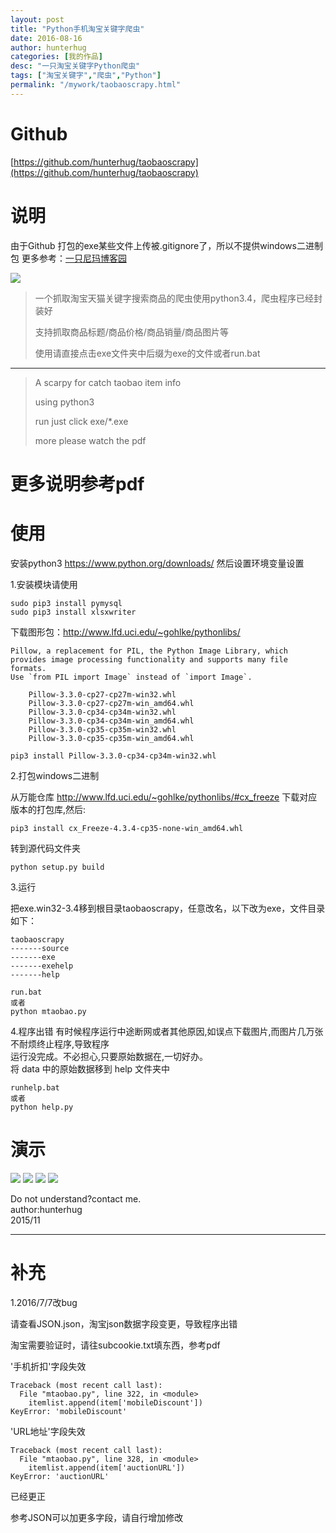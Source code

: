 ```yaml
---
layout: post  
title: "Python手机淘宝关键字爬虫"
date: 2016-08-16
author: hunterhug
categories: [我的作品]
desc: "一只淘宝关键字Python爬虫"
tags: ["淘宝关键字","爬虫","Python"]
permalink: "/mywork/taobaoscrapy.html"
--- 
```

# Github
[https://github.com/hunterhug/taobaoscrapy](https://github.com/hunterhug/taobaoscrapy)

# 说明
由于Github 打包的exe某些文件上传被.gitignore了，所以不提供windows二进制包
更多参考：[一只尼玛博客园](http://www.cnblogs.com/nima/p/5324490.html)

<img src='https://raw.githubusercontent.com/hunterhug/taobaoscrapy/master/seeme0.jpg' />


>一个抓取淘宝天猫关键字搜索商品的爬虫使用python3.4，爬虫程序已经封装好<br />
><p>支持抓取商品标题/商品价格/商品销量/商品图片等<br />
><p>使用请直接点击exe文件夹中后缀为exe的文件或者run.bat<br />

---

>A scarpy for catch taobao item info
><p>using python3
><p>run just click exe/*.exe
><p>more please watch the pdf

# 更多说明参考pdf


# 使用
安装python3 https://www.python.org/downloads/  然后设置环境变量设置 

1.安装模块请使用

```
sudo pip3 install pymysql
sudo pip3 install xlsxwriter
```

下载图形包：http://www.lfd.uci.edu/~gohlke/pythonlibs/

```
Pillow, a replacement for PIL, the Python Image Library, which provides image processing functionality and supports many file formats.
Use `from PIL import Image` instead of `import Image`.

    Pillow-3.3.0-cp27-cp27m-win32.whl
    Pillow-3.3.0-cp27-cp27m-win_amd64.whl
    Pillow-3.3.0-cp34-cp34m-win32.whl
    Pillow-3.3.0-cp34-cp34m-win_amd64.whl
    Pillow-3.3.0-cp35-cp35m-win32.whl
    Pillow-3.3.0-cp35-cp35m-win_amd64.whl

```

```
pip3 install Pillow-3.3.0-cp34-cp34m-win32.whl
```

2.打包windows二进制

从万能仓库 http://www.lfd.uci.edu/~gohlke/pythonlibs/#cx_freeze 下载对应版本的打包库,然后:

```
pip3 install cx_Freeze-4.3.4-cp35-none-win_amd64.whl
```

 转到源代码文件夹

```
python setup.py build
```

3.运行

把exe.win32-3.4移到根目录taobaoscrapy，任意改名，以下改为exe，文件目录如下：

```
taobaoscrapy
-------source
-------exe
-------exehelp
-------help
```

```
run.bat
或者
python mtaobao.py
```

4.程序出错
有时候程序运行中途断网或者其他原因,如误点下载图片,而图片几万张不耐烦终止程序,导致程序<br/>
运行没完成。不必担心,只要原始数据在,一切好办。<br/>
将 data 中的原始数据移到 help 文件夹中

```
runhelp.bat
或者
python help.py
```

# 演示
<img src='https://raw.githubusercontent.com/hunterhug/taobaoscrapy/master/seeme1.jpg' />
<img src='https://raw.githubusercontent.com/hunterhug/taobaoscrapy/master/seeme2.jpg' />
<img src='https://raw.githubusercontent.com/hunterhug/taobaoscrapy/master/seeme3.jpg' />
<img src='https://raw.githubusercontent.com/hunterhug/taobaoscrapy/master/seeme4.jpg' />


Do not understand?contact me.<br/>
author:hunterhug<br/>
2015/11

--------------------------------------------------------------

# 补充
1.2016/7/7改bug

请查看JSON.json，淘宝json数据字段变更，导致程序出错<br/>

淘宝需要验证时，请往subcookie.txt填东西，参考pdf<br/>

 '手机折扣'字段失效
 
```
Traceback (most recent call last):
  File "mtaobao.py", line 322, in <module>
    itemlist.append(item['mobileDiscount'])
KeyError: 'mobileDiscount'
```

'URL地址'字段失效

```
Traceback (most recent call last):
  File "mtaobao.py", line 328, in <module>
    itemlist.append(item['auctionURL'])
KeyError: 'auctionURL'
```

已经更正

参考JSON可以加更多字段，请自行增加修改
